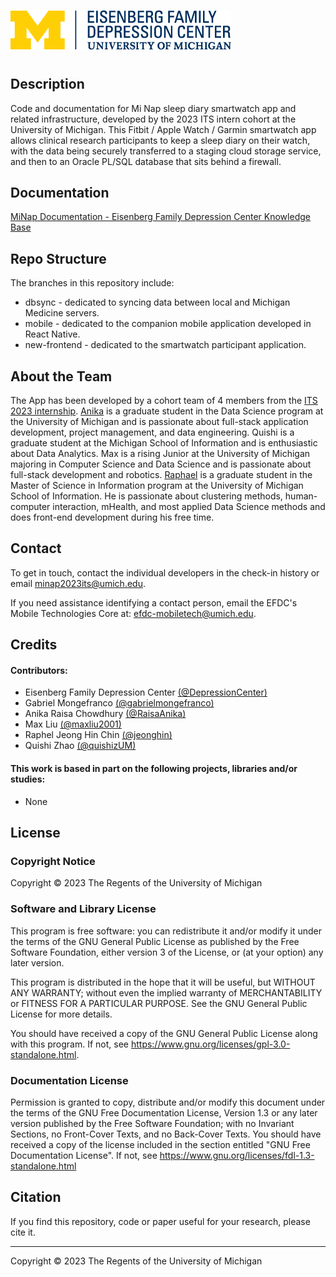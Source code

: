 ![Depression Center Logo](https://github.com/DepressionCenter/.github/blob/main/images/EFDCLogo_375w.png "depressioncenter.org")

# <Repository Title>

## Description
Code and documentation for Mi Nap sleep diary smartwatch app and related infrastructure, developed by the 2023 ITS intern cohort at the University of Michigan. This Fitbit / Apple Watch / Garmin smartwatch app allows clinical research participants to keep a sleep diary on their watch, with the data being securely transferred to a staging cloud storage service, and then to an Oracle PL/SQL database that sits behind a firewall.


## Documentation
[MiNap Documentation - Eisenberg Family Depression Center Knowledge Base](https://teamdynamix.umich.edu/TDClient/210/Portal/KB/?CategoryID=885)


## Repo Structure
The branches in this repository include:
* dbsync - dedicated to syncing data between local and Michigan Medicine servers.
* mobile - dedicated to the companion mobile application developed in React Native.
* new-frontend - dedicated to the smartwatch participant application.



## About the Team
The App has been developed by a cohort team of 4 members from the [ITS 2023 internship](https://its.umich.edu/internship/cohorts).
[Anika](https://www.linkedin.com/in/anikaraisa/) is a graduate student in the Data Science program at the University of Michigan and is passionate about full-stack application development, project management, and data engineering.
Quishi is a graduate student at the Michigan School of Information and is enthusiastic about Data Analytics.
Max is a rising Junior at the University of Michigan majoring in Computer Science and Data Science and is passionate about full-stack development and robotics.
[Raphael](https://jeonghin.com/) is a graduate student in the Master of Science in Information program at the University of Michigan School of Information. He is passionate about clustering methods, human-computer interaction, mHealth, and most applied Data Science methods and does front-end development during his free time.



## Contact
To get in touch, contact the individual developers in the check-in history or email minap2023its@umich.edu.

If you need assistance identifying a contact person, email the EFDC's Mobile Technologies Core at: efdc-mobiletech@umich.edu.



## Credits
#### Contributors:
+ Eisenberg Family Depression Center [(@DepressionCenter)](https://github.com/DepressionCenter/)
+ Gabriel Mongefranco [(@gabrielmongefranco)](https://github.com/gabrielmongefranco)
+ Anika Raisa Chowdhury [(@RaisaAnika)](https://github.com/RaisaAnika)
+ Max Liu [(@maxliu2001)](https://github.com/maxliu2001)
+ Raphel Jeong Hin Chin [(@jeonghin)](https://github.com/jeonghin)
+ Quishi Zhao [(@quishizUM)](https://github.com/qiushizUM)



#### This work is based in part on the following projects, libraries and/or studies:
+ None



## License
### Copyright Notice
Copyright © 2023 The Regents of the University of Michigan


### Software and Library License
This program is free software: you can redistribute it and/or modify it under the terms of the GNU General Public License as published by the Free Software Foundation, either version 3 of the License, or (at your option) any later version.

This program is distributed in the hope that it will be useful, but WITHOUT ANY WARRANTY; without even the implied warranty of MERCHANTABILITY or FITNESS FOR A PARTICULAR PURPOSE. See the GNU General Public License for more details.

You should have received a copy of the GNU General Public License along with this program. If not, see <https://www.gnu.org/licenses/gpl-3.0-standalone.html>.


### Documentation License
Permission is granted to copy, distribute and/or modify this document 
under the terms of the GNU Free Documentation License, Version 1.3 
or any later version published by the Free Software Foundation; 
with no Invariant Sections, no Front-Cover Texts, and no Back-Cover Texts. 
You should have received a copy of the license included in the section entitled "GNU 
Free Documentation License". If not, see <https://www.gnu.org/licenses/fdl-1.3-standalone.html>



## Citation
If you find this repository, code or paper useful for your research, please cite it.

----

Copyright © 2023 The Regents of the University of Michigan
